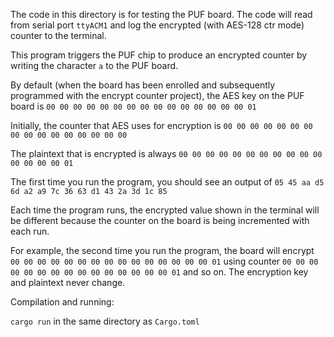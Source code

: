 The code in this directory is for testing the PUF board. The code will read from serial port `ttyACM1` and log the encrypted (with AES-128 ctr mode) counter to the terminal. 

This program triggers the PUF chip to produce an encrypted counter by writing the character `a` to the PUF board.

By default (when the board has been enrolled and subsequently programmed with the encrypt counter project), the AES key on the PUF board is `00 00 00 00 00 00 00 00 00 00 00 00 00 00 00 01`

Initially, the counter that AES uses for encryption is `00 00 00 00 00 00 00 00 00 00 00 00 00 00 00 00`

 The plaintext that is encrypted is always `00 00 00 00 00 00 00 00 00 00 00 00 00 00 00 01`

The first time you run the program, you should see an output of `05 45 aa d5 6d a2 a9 7c 36 63 d1 43 2a 3d 1c 85`

Each time the program runs, the encrypted value shown in the terminal will be different because the counter on the board is being incremented with each run. 

For example, the second time you run the program, the board will encrypt `00 00 00 00 00 00 00 00 00 00 00 00 00 00 00 01` using counter `00 00 00 00 00 00 00 00 00 00 00 00 00 00 00 01` and so on. The encryption key and plaintext never change.

Compilation and running:

`cargo run` in the same directory as `Cargo.toml`
